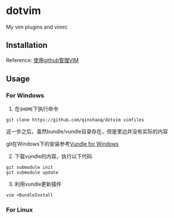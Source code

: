 dotvim
======

My vim plugins and vimrc

## Installation
Reference: [使用github管理VIM][1]

## Usage
### For Windows
1. 在`$HOME`下执行命令
```
git clone https://github.com/qinshaoq/dotvim vimfiles
```
这一步之后，虽然bundle/vundle目录存在，但是里边并没有实际的内容

git在Windows下的安装参考[Vundle for Windows][2]

2. 下载vundle的内容，执行以下代码
```
git submodule init
git submodule update
```

3. 利用vundle更新插件
```
vim +BundleInstall
```

### For Linux

[1]: https://github.com/Aaronlong31/articles/blob/master/manager-vim-config-and-plugin-with-github.markdown
[2]: https://github.com/gmarik/Vundle.vim/wiki/Vundle-for-Windows
